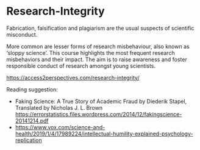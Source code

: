 # Research-Integrity


Fabrication, falsification and plagiarism are the usual suspects of scientific misconduct.

 More common are lesser forms of research misbehaviour, also known as ‘sloppy science’. This course highlights the most frequent research misbehaviors and their impact. The aim is to raise awareness and foster responsible conduct of research amongst young scientists.
 
https://access2perspectives.com/research-integrity/


Reading suggestion: 
- Faking Science: A True Story of Academic Fraud by Diederik Stapel, Translated by Nicholas J. L. Brown 
https://errorstatistics.files.wordpress.com/2014/12/fakingscience-20141214.pdf
- https://www.vox.com/science-and-health/2019/1/4/17989224/intellectual-humility-explained-psychology-replication
